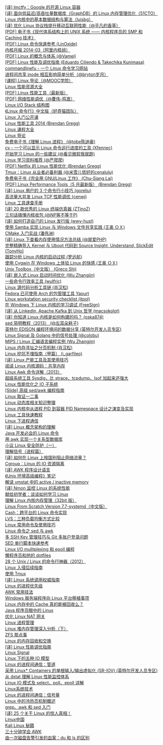 [[译] lmctfy：Google 的开源 Linux 容器](http://weekly.manong.io/bounce?url=http%3A%2F%2Fgeek.csdn.net%2Fnews%2Fdetail%2F2934&aid=56&nid=4)  
[[译] 面向低延迟/高吞吐量数据库（GraphDB）的 Linux 内存管理优化（51CTO）](http://weekly.manong.io/bounce?url=http%3A%2F%2Fos.51cto.com%2Fart%2F201310%2F412638.htm&aid=65&nid=5)  
[Linux 内核中的基本数据结构与算法（luisbg）](http://weekly.manong.io/bounce?url=http%3A%2F%2Fluisbg.blogalia.com%2Fhistorias%2F74062&aid=200&nid=11)  
[[译] 优化 Linux 协议栈提升移动互联网性能（@平凡的香草）](http://weekly.manong.io/bounce?url=http%3A%2F%2Fblog.chunshengster.me%2F2013%2F12%2Foptimizing_your_linux_stack_for_maximum_mobile_web_performance.html&aid=340&nid=17)  
[[PDF] 电子书《现代体系结构上的 UNIX 系统 —— 内核程序员的 SMP 和 Caching 技术》](http://weekly.manong.io/bounce?url=http%3A%2F%2Fvdisk.weibo.com%2Fs%2FqFP9Ntxv48OA&aid=883&nid=26)  
[[PDF] Linux 命令快速参考 (LinOxide)](http://weekly.manong.io/bounce?url=http%3A%2F%2Flinoxide.com%2Fdoc%2Flinux_command_shelf_pdf_ver1_1.pdf&aid=886&nid=26)  
[内核月报 2014-03（阿里内核组）](http://weekly.manong.io/bounce?url=http%3A%2F%2Fkernel.taobao.org%2Findex.php%2F%25E5%2586%2585%25E6%25A0%25B8%25E6%259C%2588%25E6%258A%25A52014-03&aid=990&nid=29)  
[[PDF] Linux 的概念与体系 (@Vamei)](http://weekly.manong.io/bounce?url=https%3A%2F%2Fdl.dropboxusercontent.com%2Fu%2F44639087%2FLinux.pdf&aid=1059&nid=31)  
[[PDF] Linux 性能及调优指南 (Eduardo Ciliendo & Takechika Kunimasa)](http://weekly.manong.io/bounce?url=http%3A%2F%2Fwww.redbooks.ibm.com%2Fredpapers%2Fpdfs%2Fredp4285.pdf&aid=1164&nid=34)  
[commandlinefu - 一个 Linux 命令学习网站](http://weekly.manong.io/bounce?url=http%3A%2F%2Fwww.commandlinefu.com%2F&aid=1227&nid=37)  
[进程间共享 inode 相互影响简单分析（@bryton岁月）](http://weekly.manong.io/bounce?url=http%3A%2F%2Fblog.sina.com.cn%2Fs%2Fblog_e59371cc0102ux75.html&aid=1253&nid=38)  
[[课程] Linux 导论（@MOOC学院）](http://weekly.manong.io/bounce?url=http%3A%2F%2Fmooc.guokr.com%2Fcourse%2F1103%2FIntroduction-to-Linux%2F&aid=1314&nid=40)  
[Linux 性能资源大全](http://weekly.manong.io/bounce?url=http%3A%2F%2Fwww.brendangregg.com%2Flinuxperf.html&aid=1370&nid=42)  
[[PDF] Linux 性能工具（最新版）](http://weekly.manong.io/bounce?url=http%3A%2F%2Fvdisk.weibo.com%2Fs%2FvbB7ChuMGGzW%2F1409020353&aid=1404&nid=43)  
[[PDF] 网络性能调优（@曹伟-鸣嵩）](http://weekly.manong.io/bounce?url=http%3A%2F%2Fvdisk.weibo.com%2Fs%2FCdlugyzmvBswG%2F1411881642&aid=1478&nid=46)  
[Linux I/O Stack 结构图](http://weekly.manong.io/bounce?url=https%3A%2F%2Flinuxtoy.org%2Farchives%2Flinux-io-stack-%25E7%25BB%2593%25E6%259E%2584%25E5%259B%25BE.html&aid=1489&nid=46)  
[《Linux 命令行》中文版（好奇猫团队）](http://weekly.manong.io/bounce?url=http%3A%2F%2Fbillie66.github.io%2FTLCL%2F&aid=1513&nid=47)  
[Linux 入门公开课](http://weekly.manong.io/bounce?url=https%3A%2F%2Flug.ustc.edu.cn%2FOpenCourse%2F&aid=1585&nid=50)  
[Linux 性能工具 2014 (Brendan Gregg)](http://weekly.manong.io/bounce?url=http%3A%2F%2Fwww.brendangregg.com%2Fblog%2F2014-11-22%2Flinux-perf-tools-2014.html&aid=1666&nid=52)  
[Linux 课程大全](http://weekly.manong.io/bounce?url=http%3A%2F%2Fhaifux.org%2Flectures.html&aid=1791&nid=57)  
[Linux 导论](http://weekly.manong.io/bounce?url=https%3A%2F%2Fwww.edx.org%2Fcourse%2Fintroduction-linux-linuxfoundationx-lfs101x-2&aid=1799&nid=58)  
[免费电子书《理解 Linux 进程》 (@tobe陈迪豪)](http://weekly.manong.io/bounce?url=http%3A%2F%2Ftobegit3hub1.gitbooks.io%2Funderstanding-linux-processes%2Fcontent%2F&aid=1844&nid=59)  
[cv - 一个可以显示 Linux 命令运行进度的工具 (Xfennec)](http://weekly.manong.io/bounce?url=https%3A%2F%2Fgithub.com%2FXfennec%2Fcv&aid=1883&nid=60)  
[开始学习 Linux 的一些建议 (@看见微软我就跑)](http://weekly.manong.io/bounce?url=http%3A%2F%2Fwww.philo.top%2F2015%2F02%2F11%2F%25E5%25BC%2580%25E5%25A7%258B%25E5%25AD%25A6%25E4%25B9%25A0Linux%25E7%259A%2584%25E4%25B8%2580%25E4%25BA%259B%25E5%25BB%25BA%25E8%25AE%25AE%2F&aid=1916&nid=61)  
[Linux 学习资料推荐 (@严爬爬)](http://weekly.manong.io/bounce?url=http%3A%2F%2Fwww.jianshu.com%2Fp%2F307c8d0fbf22&aid=1990&nid=63)  
[[PDF] Netflix 的 Linux 性能优化 (Brendan Gregg)](http://weekly.manong.io/bounce?url=http%3A%2F%2Fvdisk.weibo.com%2Fs%2FfuAB-JAcj4%2F1427042290&aid=2055&nid=65)  
[Tmux：Linux 从业者必备利器 (@米雪儿侬好的cenalulu)](http://weekly.manong.io/bounce?url=http%3A%2F%2Fcenalulu.github.io%2Flinux%2Ftmux%2F&aid=2190&nid=68)  
[免费电子书《完全用 GNU/Linux 工作》 (Chu-Siang Lai)](http://weekly.manong.io/bounce?url=http%3A%2F%2Fchusiang.gitbooks.io%2Fworking-on-gnu-linux%2Fcontent%2F&aid=2275&nid=70)  
[[PDF] Linux Performance Tools（5 月最新版） (Brendan Gregg)](http://weekly.manong.io/bounce?url=http%3A%2F%2Fvdisk.weibo.com%2Fs%2FFa3bdHsxQuK0-&aid=2668&nid=76)  
[[译] Linux 用户的 3 个命令行小技巧 (goreliu)](http://weekly.manong.io/bounce?url=https%3A%2F%2Flinux.cn%2Farticle-5635-1.html&aid=2672&nid=76)  
[高流量大并发 Linux TCP 性能调优 (cenwj)](http://weekly.manong.io/bounce?url=http%3A%2F%2Fcenwj.com%2F2015%2F2%2F25%2F19&aid=2698&nid=77)  
[Linux 工具速查手册](http://weekly.manong.io/bounce?url=http%3A%2F%2Flinuxtools-rst.readthedocs.org%2Fzh_CN%2Flatest%2Fbase%2Findex.html&aid=2786&nid=78)  
[[译] 20 款优秀的 Linux 终端仿真器 (ZTinoZ)](http://weekly.manong.io/bounce?url=https%3A%2F%2Flinux.cn%2Farticle-5738-1.html&aid=2804&nid=78)  
[三句话搞懂内核收包 (@NP等不等于P)](http://weekly.manong.io/bounce?url=http%3A%2F%2Fweibo.com%2Fp%2F1001603858075890096532&aid=2807&nid=78)  
[[译] 如何打造自己的 Linux 发行版 (wwy-hust)](http://weekly.manong.io/bounce?url=https%3A%2F%2Flinux.cn%2Farticle-5797-1.html&aid=2877&nid=79)  
[使用 Samba 实现 Linux 与 Windows 文件共享实践 (王奥 ＯＸ)](http://weekly.manong.io/bounce?url=http%3A%2F%2Fwsgzao.github.io%2Fpost%2Fsamba%2F&aid=2881&nid=79)  
[CMake 入门实战 (潘伟洲)](http://weekly.manong.io/bounce?url=http%3A%2F%2Fhahack.com%2Fcodes%2Fcmake%2F&aid=2886&nid=79)  
[[译] Linux 下查看内存使用情况方法总结 (@就爱PHP)](http://weekly.manong.io/bounce?url=http%3A%2F%2F9iphp.com%2Flinux%2F1247.html&aid=2888&nid=79)  
[完整精确导入 Kernel 与 Uboot 代码到 Source Insight, Understand, SlickEdit (TonyHo)](http://weekly.manong.io/bounce?url=https%3A%2F%2Fgithub.com%2Ftonyho%2FGenerate_Kernel_Uboot_Project_forIDE&aid=2891&nid=79)  
[跟踪分析 Linux 内核的启动过程 (罗远航)](http://weekly.manong.io/bounce?url=http%3A%2F%2Fblog.luoyuanhang.cn%2F2015%2F07%2F10%2F%25E8%25B7%259F%25E8%25B8%25AA%25E5%2588%2586%25E6%259E%2590linux%25E5%2586%2585%25E6%25A0%25B8%25E7%259A%2584%25E5%2590%25AF%25E5%258A%25A8%25E8%25BF%2587%25E7%25A8%258B%2F&aid=2961&nid=80)  
[使用 Cygwin 在 Windows 上体验 Linux 的快感 (王奥 ＯＸ)](http://weekly.manong.io/bounce?url=http%3A%2F%2Fwsgzao.github.io%2Fpost%2Fcygwin%2F&aid=3041&nid=81)  
[Unix Toolbox（中文版） (Greco Shi)](http://weekly.manong.io/bounce?url=http%3A%2F%2Fcb.vu%2Funixtoolbox_zh_CN.xhtml&aid=3211&nid=83)  
[[译] 嵌入式 Linux 启动时间优化 (Wu Zhangjin)](http://weekly.manong.io/bounce?url=http%3A%2F%2Fwww.tinylab.org%2Felinux-org-boot-time-optimization%2F&aid=3294&nid=84)  
[一些命令行效率工具 (wulfric)](http://weekly.manong.io/bounce?url=http%3A%2F%2Fwulfric.me%2F2015%2F08%2Fzsh%2F&aid=3280&nid=84)  
[Linux 源代码分析工具链 (肖汉松)](http://weekly.manong.io/bounce?url=http%3A%2F%2Fx-hansong.github.io%2F2015%2F08%2F24%2FLinux%25E6%25BA%2590%25E7%25A0%2581%25E5%2588%2586%25E6%259E%2590%25E5%25B7%25A5%25E5%2585%25B7%25E9%2593%25BE%2F&aid=3371&nid=85)  
[Fedora 已可使用 Arch 的包管理工具 Yaourt](http://weekly.manong.io/bounce?url=http%3A%2F%2Fwww.fdzh.org%2Fblog%2F2015%2F07%2F28%2Fyaourt%2F&aid=3414&nid=85)  
[Linux workstation security checklist (itpol)](http://weekly.manong.io/bounce?url=https%3A%2F%2Fgithub.com%2Flfit%2Fitpol%2Fblob%2Fmaster%2Flinux-workstation-security.md&aid=3482&nid=86)  
[在 Windows 下 Linux 内核的学习调试 (FreeSign)](http://weekly.manong.io/bounce?url=http%3A%2F%2Fblog.freesign.net%2F2015%2F08%2F29%2F%25E5%259C%25A8Windows%25E4%25B8%258BLinux%25E5%2586%2585%25E6%25A0%25B8%25E7%259A%2584%25E5%25AD%25A6%25E4%25B9%25A0%25E8%25B0%2583%25E8%25AF%2595%2F&aid=3568&nid=87)  
[[译] 从 LinkedIn, Apache Kafka 到 Unix 哲学 (macsokolot)](http://weekly.manong.io/bounce?url=http%3A%2F%2Fwww.jointforce.com%2Fjfperiodical%2Farticle%2F1036%3Fhmsr%3Dtoutiao.io%26utm_medium%3Dtoutiao.io%26utm_source%3Dtoutiao.io&aid=3615&nid=88)  
[[译] 你知道 Linux 内核是如何构建的吗？ (oska874)](http://weekly.manong.io/bounce?url=https%3A%2F%2Flinux.cn%2Farticle-6197-1.html%3Fhmsr%3Dtoutiao.io%26utm_medium%3Dtoutiao.io%26utm_source%3Dtoutiao.io&aid=3616&nid=88)  
[sed 简明教程（2013） (@左耳朵耗子)](http://weekly.manong.io/bounce?url=http%3A%2F%2Fcoolshell.cn%2Farticles%2F9104.html%3Fhmsr%3Dtoutiao.io%26utm_medium%3Dtoutiao.io%26utm_source%3Dtoutiao.io&aid=3659&nid=88)  
[英特尔 EDISON 编程环境间的数据分享 (英特尔开发人员专区)](http://weekly.manong.io/bounce?url=https%3A%2F%2Fsoftware.intel.com%2Fzh-cn%2Fblogs%2F2015%2F05%2F05%2Fefficient-data-sharing-using-interrupts-on-intel-edison%3Futm_source%3DManong%26utm_medium%3DNewsletter%26utm_campaign%3DIoT_PRC_Q315_Manong&aid=3648&nid=88)  
[Linux Signal 及 Golang 中的信号处理 (@colobu)](http://weekly.manong.io/bounce?url=http%3A%2F%2Fcolobu.com%2F2015%2F10%2F09%2FLinux-Signals%2F%3Fhmsr%3Dtoutiao.io%26utm_medium%3Dtoutiao.io%26utm_source%3Dtoutiao.io&aid=3816&nid=90)  
[MIPS / Linux 汇编语言编程实例 (Wu Zhangjin)](http://weekly.manong.io/bounce?url=http%3A%2F%2Ftinylab.org%2Fpractical-mips-assembly-language-programming-in-linux%2F%3Fhmsr%3Dtoutiao.io%26utm_medium%3Dtoutiao.io%26utm_source%3Dtoutiao.io&aid=3822&nid=90)  
[Linux 内存寻址之分页机制 (肖汉松)](http://weekly.manong.io/bounce?url=http%3A%2F%2Fblog.xiaohansong.com%2F2015%2F10%2F05%2FLinux%25E5%2586%2585%25E5%25AD%2598%25E5%25AF%25BB%25E5%259D%2580%25E4%25B9%258B%25E5%2588%2586%25E9%25A1%25B5%25E6%259C%25BA%25E5%2588%25B6%2F%3Fhmsr%3Dtoutiao.io%26utm_medium%3Dtoutiao.io%26utm_source%3Dtoutiao.io&aid=3828&nid=90)  
[Linux 挖坑不埋指南（甲篇） (i_garfileo)](http://weekly.manong.io/bounce?url=http%3A%2F%2Fsegmentfault.com%2Fa%2F1190000003812059%3Fhmsr%3Dtoutiao.io%26utm_medium%3Dtoutiao.io%26utm_source%3Dtoutiao.io&aid=3848&nid=90)  
[[译] Linux 产能工具及其使用技巧](http://weekly.manong.io/bounce?url=http%3A%2F%2Flinux.cn%2Farticle-6425-1.html&aid=3921&nid=91)  
[阅读 Linux 内核源码：共享内存](http://weekly.manong.io/bounce?url=http%3A%2F%2Fsegmentfault.com%2Fa%2F1190000003860236&aid=3939&nid=91)  
[Linux Awk 命令详解（2013）](http://weekly.manong.io/bounce?url=http%3A%2F%2Fwww.cnblogs.com%2Fggjucheng%2Farchive%2F2013%2F01%2F13%2F2858470.html&aid=4029&nid=92)  
[超级系统工具 Sysdig，比 strace、tcpdump、lsof 加起来还强大](http://weekly.manong.io/bounce?url=http%3A%2F%2Fmp.weixin.qq.com%2Fs%3F__biz%3DMzA3MzYwNjQ3NA%3D%3D%26mid%3D400257019%26idx%3D2%26sn%3D3e37dd36b2a522283482b05f790549d7%26scene%3D0%23wechat_redirect&aid=4103&nid=93)  
[Linux 性能优化之 IO 子系统](http://weekly.manong.io/bounce?url=http%3A%2F%2Fmp.weixin.qq.com%2Fs%3F__biz%3DMzA3MzYwNjQ3NA%3D%3D%26mid%3D400348568%26idx%3D2%26sn%3D91d119076bee0412c72cd274220c56d6%26scene%3D0%23rd&aid=4205&nid=94)  
[[Slide] 高级 sed/awk 编程指南](http://weekly.manong.io/bounce?url=http%3A%2F%2Fdongweiming.github.io%2Fsed_and_awk%2F&aid=4212&nid=94)  
[Linux 取证一二事](http://weekly.manong.io/bounce?url=http%3A%2F%2Fwww.jianshu.com%2Fp%2Ffeef8fe9b8b5%23rd&aid=4307&nid=95)  
[Linux 动态库相关知识整理](http://weekly.manong.io/bounce?url=http%3A%2F%2Fzkt.name%2Flinuxgong-xiang-ku-de-chuang-jian-yu-shi-yong%2F&aid=4314&nid=95)  
[Linux 内核中从进程 PID 到容器 PID Namespace 设计之演变及实现](http://weekly.manong.io/bounce?url=http%3A%2F%2Fmp.weixin.qq.com%2Fs%3F__biz%3DMzI3NzA5MzUxNA%3D%3D%26mid%3D406920701%26idx%3D1%26sn%3D76f2c46aae9dfa843c2cad8fc68c4655%26scene%3D1%26srcid%3D1122QwVp73lFOA1Fhnbg9cm3%26from%3Dgroupmessage%26isappinstalled%3D0%23wechat_redirect&aid=4391&nid=96)  
[Linux 工具快速教程](http://weekly.manong.io/bounce?url=http%3A%2F%2Flinuxtools-rst.readthedocs.org%2Fzh_CN%2Flatest%2Findex.html&aid=4490&nid=97)  
[Linux 下进程通信](http://weekly.manong.io/bounce?url=http%3A%2F%2Fsegmentfault.com%2Fa%2F1190000004061543&aid=4497&nid=97)  
[[译] Linux 概念架构的理解](http://weekly.manong.io/bounce?url=http%3A%2F%2Fwww.jianshu.com%2Fp%2Fc5ae8f061cfe&aid=4551&nid=98)  
[Java 开发必会的 Linux 命令](http://weekly.manong.io/bounce?url=http%3A%2F%2Fwww.hollischuang.com%2Farchives%2F800&aid=4792&nid=100)  
[用 awk 实现一个关系型数据库](http://weekly.manong.io/bounce?url=http%3A%2F%2Fliaoph.com%2Fawk-relational-db%2F&aid=4870&nid=101)  
[小议 Linux 安全防护（一）](http://weekly.manong.io/bounce?url=http%3A%2F%2Fdrops.wooyun.org%2F%25E8%25BF%2590%25E7%25BB%25B4%25E5%25AE%2589%25E5%2585%25A8%2F11801&aid=4946&nid=102)  
[理解信号（进程篇）](http://weekly.manong.io/bounce?url=http%3A%2F%2Fweibo.com%2Fp%2F1001603887806979113306&aid=4948&nid=102)  
[[译] 如何在 Linux 上按国别阻止网络流量？](http://weekly.manong.io/bounce?url=http%3A%2F%2Fnetsecurity.51cto.com%2Fart%2F201512%2F502916.htm&aid=4956&nid=102)  
[Cgroup：Linux 的 IO 资源隔离](http://weekly.manong.io/bounce?url=http%3A%2F%2Fwww.v2ex.com%2Ft%2F251497&aid=5030&nid=103)  
[[译] AWK 程序设计语言](http://weekly.manong.io/bounce?url=http%3A%2F%2Fawk.readthedocs.org%2Fen%2Flatest%2Findex.html&aid=5076&nid=104)  
[《Unix 环境高级编程》笔记](http://weekly.manong.io/bounce?url=http%3A%2F%2Fdirlt.com%2Fapue.html&aid=5109&nid=104)  
[解读 vmstat 中的 active / inactive memory](http://weekly.manong.io/bounce?url=http%3A%2F%2Flinuxperf.com%2F%3Fp%3D97&aid=5126&nid=104)  
[[译] Nmon 监控 Linux 的系统性能](http://weekly.manong.io/bounce?url=https%3A%2F%2Fxiequan.info%2Fnmon-%25E7%259B%2591%25E6%258E%25A7-linux-%25E7%259A%2584%25E7%25B3%25BB%25E7%25BB%259F%25E6%2580%25A7%25E8%2583%25BD%2F&aid=5145&nid=104)  
[献给初学者：谈谈如何学习 Linux](http://weekly.manong.io/bounce?url=http%3A%2F%2Fwww.epubit.com.cn%2Farticle%2F377&aid=5171&nid=104)  
[理解 Linux 内核内存管理（32bit 版）](http://weekly.manong.io/bounce?url=http%3A%2F%2Fweibo.com%2Fp%2F1001603892059592364267&aid=5238&nid=105)  
[Linux From Scratch Version 7.7-systemd（中文版）](http://weekly.manong.io/bounce?url=https%3A%2F%2Flinux.cn%2Flfs%2FLFS-BOOK-7.7-systemd%2Findex.html&aid=5249&nid=105)  
[Cash：跨平台的 Linux 命令实现](http://weekly.manong.io/bounce?url=https%3A%2F%2Fgithub.com%2Fdthree%2Fcash&aid=5410&nid=107)  
[LVS：三种负载均衡方式比较](http://weekly.manong.io/bounce?url=http%3A%2F%2Fm.oschina.net%2Fblog%2F625051&aid=5386&nid=107)  
[Linux 常用命令及使用技巧](http://weekly.manong.io/bounce?url=http%3A%2F%2Fwww.epubit.com.cn%2Farticle%2F412&aid=5395&nid=107)  
[Linux 命令之 sed 与 awk](http://weekly.manong.io/bounce?url=http%3A%2F%2Fsadwxqezc.github.io%2FHuangHuanBlog%2Flinux%2F2016%2F03%2F10%2FLinux%25E5%2591%25BD%25E4%25BB%25A4%25E5%25AD%25A6%25E4%25B9%25A0-Part-Eight.html&aid=5517&nid=109)  
[多 SSH Key 管理技巧与 Git 多账户登录问题](http://weekly.manong.io/bounce?url=http%3A%2F%2Fwww.barretlee.com%2Fblog%2F2016%2F03%2F09%2Fconfig-in-ssh-after-troubling-git-connection%2F&aid=5524&nid=109)  
[SED 单行脚本快速参考](http://weekly.manong.io/bounce?url=http%3A%2F%2Fsed.sourceforge.net%2Fsed1line_zh-CN.html&aid=5531&nid=109)  
[Linux I/O mulitplexing 和 epoll 编程](http://weekly.manong.io/bounce?url=http%3A%2F%2Fdaizuozhuo.github.io%2Flinux-io%2F&aid=5612&nid=110)  
[懒程序员和他的 dotfiles](http://weekly.manong.io/bounce?url=http%3A%2F%2Fblog.coderzh.com%2F2016%2F03%2F19%2Fdotfiles%2F&aid=5616&nid=110)  
[28 个 Unix / Linux 的命令行神器（2012）](http://weekly.manong.io/bounce?url=http%3A%2F%2Fcoolshell.cn%2Farticles%2F7829.html&aid=5690&nid=111)  
[Linux 入侵后续指南](http://weekly.manong.io/bounce?url=http%3A%2F%2Fwww.heysec.org%2Farchives%2F111&aid=5713&nid=111)  
[使用 Tmux](http://weekly.manong.io/bounce?url=http%3A%2F%2Fwww.wushxin.top%2F2016%2F03%2F28%2F%25E4%25BD%25BF%25E7%2594%25A8tmux.html&aid=5798&nid=112)  
[[译] Linux 系统调用权威指南](http://weekly.manong.io/bounce?url=http%3A%2F%2Fwww.chongh.wiki%2Fblog%2F2016%2F04%2F08%2Flinux-syscalls%2F&aid=5832&nid=113)  
[Linux 的进程优先级](http://weekly.manong.io/bounce?url=http%3A%2F%2Fliwei.life%2F2016%2F04%2F07%2Flinux%25E7%259A%2584%25E8%25BF%259B%25E7%25A8%258B%25E4%25BC%2598%25E5%2585%2588%25E7%25BA%25A7%2F&aid=5834&nid=113)  
[AWK 常用技法](http://weekly.manong.io/bounce?url=http%3A%2F%2Fblog.saymagic.cn%2F2016%2F04%2F24%2Fawk-common-skills.html&aid=6000&nid=115)  
[Windows 服务端程序向 Linux 平台移植事项](http://weekly.manong.io/bounce?url=http%3A%2F%2Ftaozj.org%2F2016%2F04%2FWindows%25E6%259C%258D%25E5%258A%25A1%25E7%25AB%25AF%25E7%25A8%258B%25E5%25BA%258F%25E5%2590%2591Linux%25E5%25B9%25B3%25E5%258F%25B0%25E7%25A7%25BB%25E6%25A4%258D%25E4%25BA%258B%25E9%25A1%25B9%2F&aid=6027&nid=115)  
[Linux 内存中的 Cache 真的能被回收么？](http://weekly.manong.io/bounce?url=http%3A%2F%2Fmp.weixin.qq.com%2Fs%3F__biz%3DMzIxNDMyODgyMA%3D%3D%26mid%3D100000006%26idx%3D1%26sn%3Dde6ab2600549b97f5cccf0c7719a412a%23rd&aid=6080&nid=116)  
[Java 程序员眼中的 Linux](http://weekly.manong.io/bounce?url=https%3A%2F%2Fgithub.com%2Fjudasn%2FLinux-Tutorial&aid=6160&nid=117)  
[优化 Linux NAT 网关](http://weekly.manong.io/bounce?url=http%3A%2F%2Ftech.youzan.com%2Flinux_nat%2F&aid=6253&nid=118)  
[Linux 进程管理](http://weekly.manong.io/bounce?url=https%3A%2F%2Fgithub.com%2FJunnplus%2Fblog%2Fissues%2F6&aid=6259&nid=118)  
[Linux 堆内存管理深入分析（下）](http://weekly.manong.io/bounce?url=https%3A%2F%2Fjaq.alibaba.com%2Fcommunity%2Fart%2Fshow%3Farticleid%3D334&aid=6434&nid=120)  
[ZFS 那点事](http://weekly.manong.io/bounce?url=https%3A%2F%2Ftimtang.me%2Fblog%2F2016%2F05%2F31%2Fsmartos-zfs-you-should-know&aid=6501&nid=121)  
[Linux 的内存回收和交换](http://weekly.manong.io/bounce?url=http%3A%2F%2Fmp.weixin.qq.com%2Fs%3F__biz%3DMzIxNDMyODgyMA%3D%3D%26mid%3D2247483702%26idx%3D1%26sn%3D70bd51372d176dedcdf6465c36e5c7ae&aid=6696&nid=124)  
[[译] Linux 性能调优指南](http://weekly.manong.io/bounce?url=https%3A%2F%2Fwww.gitbook.com%2Fbook%2Flihz1990%2Ftransoflptg%2Fdetails&aid=6838&nid=126)  
[Linux Signal](http://weekly.manong.io/bounce?url=http%3A%2F%2Fkernel.meizu.com%2Flinux-signal.html&aid=6841&nid=126)  
[Linux 下的五种 IO 模型](http://weekly.manong.io/bounce?url=http%3A%2F%2Fblog.decaywood.me%2F2016%2F01%2F07%2Fweb-io-model%2F&aid=6844&nid=126)  
[Linux 的进程间通信：管道](http://weekly.manong.io/bounce?url=http%3A%2F%2Fmp.weixin.qq.com%2Fs%3F__biz%3DMzIxNDMyODgyMA%3D%3D%26mid%3D2247483713%26idx%3D1%26sn%3D708bd5e4e2625e0be71946cfb8bad768&aid=6898&nid=127)  
[采用 Linux* Containers 的单根输入/输出虚拟化 (SR-IOV) (英特尔开发人员专区)](http://weekly.manong.io/bounce?url=https%3A%2F%2Fsoftware.intel.com%2Fzh-cn%2Farticles%2Fsingle-root-inputoutput-virtualization-sr-iov-with-linux-containers%3Futm_source%3DMaNong%26utm_medium%3DNewsletter%26utm_campaign%3DMC_CN_Q3&aid=6966&nid=128)  
[从 dstat 理解 Linux 性能监控体系](http://weekly.manong.io/bounce?url=http%3A%2F%2Fcalvin1978.blogcn.com%2Farticles%2Fdstat.html&aid=7033&nid=129)  
[Linux IO 模式及 select、poll、epoll 详解](http://weekly.manong.io/bounce?url=https%3A%2F%2Fsegmentfault.com%2Fa%2F1190000003063859&aid=7115&nid=130)  
[Linux系统技术](http://weekly.manong.io/bounce?url=http%3A%2F%2Ftoutiao.io%2Fsubjects%2F34806&aid=7325&nid=133)  
[Linux 的进程间通信：信号量](http://weekly.manong.io/bounce?url=http%3A%2F%2Fmp.weixin.qq.com%2Fs%3F__biz%3DMzIxNDMyODgyMA%3D%3D%26mid%3D2247483722%26idx%3D1%26sn%3D01517fd45132c3eab9000aaf1642640a&aid=7327&nid=133)  
[Linux 中的冷热页机制概述](http://weekly.manong.io/bounce?url=http%3A%2F%2Ftoutiao.io%2Fj%2Fd4cz9u&aid=7334&nid=133)  
[grep、awk 和 sed 入门](http://weekly.manong.io/bounce?url=http%3A%2F%2Ftoutiao.io%2Fj%2Feqbx31&aid=7356&nid=133)  
[[译] 25 个关于 Linux 的惊人真相！](http://weekly.manong.io/bounce?url=http%3A%2F%2Ftoutiao.io%2Fj%2Faw3w6r&aid=7388&nid=134)  
[Linux中国](http://weekly.manong.io/bounce?url=http%3A%2F%2Ftoutiao.io%2Fsubjects%2F10795&aid=7502&nid=135)  
[Kali Linux 秘籍](http://weekly.manong.io/bounce?url=https%3A%2F%2Ftoutiao.io%2Fj%2Fm9lzy2&aid=7668&nid=138)  
[三十分钟学会 AWK](http://weekly.manong.io/bounce?url=https%3A%2F%2Ftoutiao.io%2Fk%2Fx7gjti&aid=7943&nid=142)  
[由一次磁盘告警引发的血案：du 和 ls 的区别](http://weekly.manong.io/bounce?url=https%3A%2F%2Ftoutiao.io%2Fk%2Flwq4ps&aid=8055&nid=144)  
